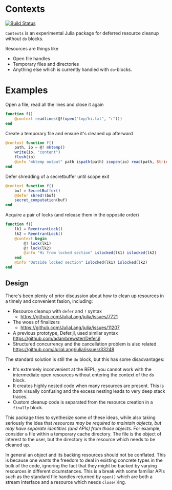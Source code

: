 # Contexts

[![Build Status](https://github.com/c42f/Contexts.jl/workflows/CI/badge.svg)](https://github.com/c42f/Contexts.jl/actions)

`Contexts` is an experimental Julia package for deferred resource cleanup
without `do` blocks.

Resources are things like
* Open file handles
* Temporary files and directories
* Anything else which is currently handled with `do`-blocks.


# Examples

Open a file, read all the lines and close it again

```julia
function f()
    @context readlines(@!(open("tmp/hi.txt", "r")))
end
```

Create a temporary file and ensure it's cleaned up afterward

```julia
@context function f()
    path, io = @! mktemp()
    write(io, "content")
    flush(io)
    @info "mktemp output" path ispath(path) isopen(io) read(path, String)
end
```

Defer shredding of a secretbuffer until scope exit

```julia
@context function f()
    buf = SecretBuffer()
    @defer shred!(buf)
    secret_computation(buf)
end
```

Acquire a pair of locks (and release them in the opposite order)

```julia
function f()
    lk1 = ReentrantLock()
    lk2 = ReentrantLock()
    @context begin
        @! lock(lk1)
        @! lock(lk2)
        @info "Hi from locked section" islocked(lk1) islocked(lk2)
    end
    @info "Outside locked section" islocked(lk1) islocked(lk2)
end
```

## Design

There's been plenty of prior discussion about how to clean up resources in a
timely and convenient fasion, including:

* Resource cleanup with `defer` and `!` syntax
  * https://github.com/JuliaLang/julia/issues/7721
* The woes of finalizers
  * https://github.com/JuliaLang/julia/issues/11207
* A previous prototype, Defer.jl, used similar syntax
  https://github.com/adambrewster/Defer.jl
* Structured concurrency and the cancellation problem is also related
  https://github.com/JuliaLang/julia/issues/33248

The standard solution is still the `do` block, but this has some disadvantages:
* It's extremely inconvenient at the REPL; you cannot work with the
  intermediate open resources without entering the context of the `do` block.
* It creates highly nested code when many resources are present. This is both
  visually confusing and the excess nesting leads to very deep stack traces.
* Custom cleanup code is separated from the resource creation in a `finally`
  block.

This package tries to synthesize some of these ideas, while also taking
seriously the idea that *resources may be required to maintain objects, but may
have separate identities (and APIs) from those objects*. For example, consider
a file within a temporary cache directory. The file is the object of interest
to the user, but the directory is the resource which needs to be cleaned up.

In general an object and its backing resources should not be conflated. This is
because one wants the freedom to deal in existing concrete types in the bulk of
the code, ignoring the fact that they might be backed by varying resources in
different cicumstances. This is a break with some familiar APIs such as the
standard file handles returned by `open()` which are both a stream interface
and a resource which needs `close()`ing.

